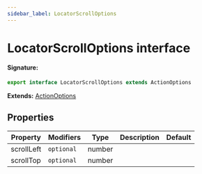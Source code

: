 ```yaml
---
sidebar_label: LocatorScrollOptions
---
```


# LocatorScrollOptions interface

#### Signature:

```typescript
export interface LocatorScrollOptions extends ActionOptions
```

**Extends:** [ActionOptions](./puppeteer.actionoptions.md)

## Properties

| Property   | Modifiers             | Type   | Description | Default |
| ---------- | --------------------- | ------ | ----------- | ------- |
| scrollLeft | <code>optional</code> | number |             |         |
| scrollTop  | <code>optional</code> | number |             |         |
